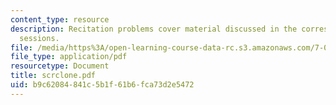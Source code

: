 ```yaml
---
content_type: resource
description: Recitation problems cover material discussed in the corresponding lecture
  sessions.
file: /media/https%3A/open-learning-course-data-rc.s3.amazonaws.com/7-012-introduction-to-biology-fall-2004/b9c62084841c5b1f61b6fca73d2e5472_scrclone.pdf
file_type: application/pdf
resourcetype: Document
title: scrclone.pdf
uid: b9c62084-841c-5b1f-61b6-fca73d2e5472
---
```

